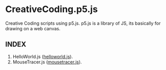 # CreativeCoding.p5.js

Creative Coding scripts using p5.js.
p5.js is a library of JS, its basically for drawing on a web canvas.

## INDEX

1. HelloWorld.js  ([helloworld.js](https://github.com/sohampod/CreativeCoding.p5.js/blob/main/helloworld.js)).
2. MouseTracer.js ([mousetracer.js](https://github.com/sohampod/CreativeCoding.p5.js/blob/main/mousetracer.js)).